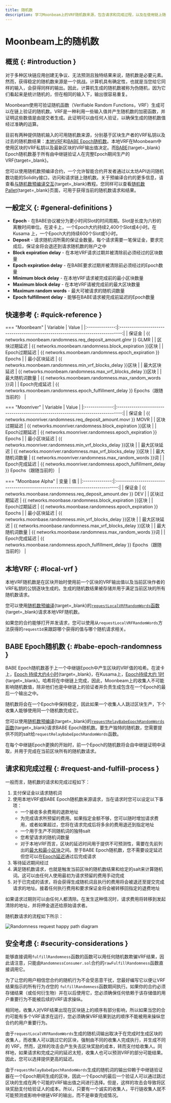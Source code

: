```yaml
---
title: 随机数
description: 学习Moonbeam上的VRF随机数来源，包含请求和完成过程，以及在使用链上随机数的安全性考虑。
---
```


# Moonbeam上的随机数

## 概览 {: #introduction }

对于多种区块链应用创建无争议、无法预测且独特结果来说，随机数是必要元素。然而，获得稳定的随机数来源是一个挑战。计算机具有确定性，也就是当您给它同样的输入，会获得同样的输出。因此，计算机生成的随机数被称为伪随机，因为它们看起来是统计随机的，但在相同的输入下，输出很容易重复。

Moonbeam使用可验证随机函数（Verifiable Random Functions，VRF）生成可以在链上验证的随机数。VRF是一种利用一些输入值并产生随机数的加密函数，并证明这些数值是由提交者生成。此证明可以由任何人验证，以确保生成的随机数值经过准确的运算。

目前有两种提供随机输入的可用随机数来源，分别基于区块生产者的VRF私钥以及过去的随机数结果：[本地VRF](#local-vrf)和[BABE Epoch随机数](#babe-epoch-randomness)。本地VRF在Moonbeam中使用区块的VRF私钥以及最新区块的VRF输出值决定。而[BABE](https://wiki.polkadot.network/docs/learn-consensus#block-production-babe){target=\_blank} Epoch随机数基于所有由中继链验证人在完整Epoch期间生产的VRF{target=\_blank}。

您可以使用随机数预编译合约，一个允许智能合约开发者通过以太坊API访问随机数功能的Solidity接口，访问和请求链上随机数。关于预编译合约的更多信息，请查看[与随机数预编译交互](/builders/pallets-precompiles/precompiles/randomness){target=\_blank}教程。您同样可以查看[随机数Pallet](/builders/pallets-precompiles/pallets/randomness){target=\_blank}页面，可用于获得当前的随机数请求和结果。

## 一般定义 {: #general-definitions }

- **Epoch** - 在BABE协议被分为更小时间Slot的时间周期。Slot是长度为六秒的离散时间单位。在波卡上，一个Epoch大约持续2,400个Slot或4小时。在Kusama 上，一个Epoch大约持续600个Slot或1小时。
- **Deposit** - 请求随机词所需的保证金数量。每个请求需要一笔保证金，要求完成后，保证金将会退还到请求随机数的账户之中
- **Block expiration delay** - 在本地VRF请求过期并被清除前必须经过的区块数量
- **Epoch expiration delay** - 在BABE要求过期并被清除前必须经过的Epoch数量
- **Minimum block delay** - 在本地VRF请求被完成前的最小区块数量
- **Maximum block delay** - 在本地VRF请被完成前的最大区块数量
- **Maximum random words** - 最大可被请求的随机词数量
- **Epoch fulfillment delay** - 能够在BABE请求被完成前延迟的Epoch数量

## 快速参考 {: #quick-reference }


=== "Moonbeam"
    |    Variable    |                                      Value                                      |
    |:--------------:|:-------------------------------------------------------------------------------:|
    |     保证金     |         {{ networks.moonbeam.randomness.req_deposit_amount.glmr }} GLMR         |
    |  区块过期延迟  |             {{ networks.moonbeam.randomness.block_expiration }}区块             |
    | Epoch过期延迟  |           {{ networks.moonbeam.randomness.epoch_expiration }} Epochs            |
    |  最小区块延迟  |           {{ networks.moonbeam.randomness.min_vrf_blocks_delay }}区块           |
    |  最大区块延迟  |           {{ networks.moonbeam.randomness.max_vrf_blocks_delay }}区块           |
    | 最大随机词数量 |              {{ networks.moonbeam.randomness.max_random_words }}词              |
    | Epoch完成延迟  | {{ networks.moonbeam.randomness.epoch_fulfillment_delay }} Epochs（跟随当前的） |

=== "Moonriver"
    |    Variable    |                                      Value                                       |
    |:--------------:|:--------------------------------------------------------------------------------:|
    |     保证金     |         {{ networks.moonriver.randomness.req_deposit_amount.movr }} MOVR         |
    |  区块过期延迟  |             {{ networks.moonriver.randomness.block_expiration }}区块             |
    | Epoch过期延迟  |           {{ networks.moonriver.randomness.epoch_expiration }} Epochs            |
    |  最小区块延迟  |           {{ networks.moonriver.randomness.min_vrf_blocks_delay }}区块           |
    |  最大区块延迟  |           {{ networks.moonriver.randomness.max_vrf_blocks_delay }}区块           |
    | 最大随机词数量 |              {{ networks.moonriver.randomness.max_random_words }}词              |
    | Epoch完成延迟  | {{ networks.moonriver.randomness.epoch_fulfillment_delay }} Epochs（跟随当前的） |

=== "Moonbase Alpha"
    |      变量      |                                       值                                        |
    |:--------------:|:-------------------------------------------------------------------------------:|
    |     保证金     |          {{ networks.moonbase.randomness.req_deposit_amount.dev }} DEV          |
    |  区块过期延迟  |             {{ networks.moonbase.randomness.block_expiration }}区块             |
    | Epoch过期延迟  |           {{ networks.moonbase.randomness.epoch_expiration }} Epochs            |
    |  最小区块延迟  |           {{ networks.moonbase.randomness.min_vrf_blocks_delay }}区块           |
    |  最大区块延迟  |           {{ networks.moonbase.randomness.max_vrf_blocks_delay }}区块           |
    | 最大随机词数量 |              {{ networks.moonbase.randomness.max_random_words }}词              |
    | Epoch完成延迟  | {{ networks.moonbase.randomness.epoch_fulfillment_delay }} Epochs（跟随当前的） |

## 本地VRF {: #local-vrf }

本地VRF随机数是在区块开始时使用前一个区块的VRF输出值以及当前区块作者的VRF私钥的公钥逐块生成的。生成的随机数结果被存储并用于满足当前区块的所有随机数请求。

您可以使用[随机数预编译](/builders/pallets-precompiles/precompiles/randomness/){target=\_blank}的[`requestLocalVRFRandomWords`函数](/builders/pallets-precompiles/precompiles/randomness/#:~:text=requestLocalVRFRandomWords){target=\_blank}请求本地VRF随机数。

如果您的合约能够打开并发请求，您可以使用从`requestLocalVRFRandomWords`方法获得的`requestId`来跟踪哪个获得的值与哪个随机请求相关。

## BABE Epoch随机数 {: #babe-epoch-randomness }

BABE Epoch随机数基于上一个中继链Epoch中产生区块的VRF值的哈希。在波卡上，[Epoch 持续大约4小时](https://wiki.polkadot.network/docs/maintain-polkadot-parameters#periods-of-common-actions-and-attributes){target=\_blank}，在Kusama上，[Epoch持续大约 1时](https://guide.kusama.network/docs/kusama-parameters/#periods-of-common-actions-and-attributes){target=\_blank}。哈希将在中继链上完成，因此，Moonbeam上的收集人不可能影响随机数值，除非他们也是中继链上的验证者并负责生成包含在一个Epoch的最后一个输出之中。

随机数将会在一个Epoch中保持稳定，因此如果一个收集人人跳过区块生产，下个收集人能够使用同一个随机数完成它。

您可以使用[随机数预编译](/builders/pallets-precompiles/precompiles/randomness/){target=\_blank}的[`requestRelayBabeEpochRandomWords`函数](/builders/pallets-precompiles/precompiles/randomness/#:~:text=requestRelayBabeEpochRandomWords){target=\_blank}请求BABE Epoch随机数。要生产独特的随机数，您需要提供不同的salt给`requestRelayBabeEpochRandomWords`函数。

在每个中继链Epoch更换的开始时，前一个Epoch的随机数将会自中继链证明中读取，并用于完成在当前区块所有的随机数请求。

## 请求和完成过程 {: #request-and-fulfill-process }

一般而言，随机数的请求和完成过程如下：

1. 支付保证金以请求随机词
2. 使用本地VRF或BABE Epoch随机数来源请求，当在请求时您可以设定以下事项：
    - 一个接收多余费用的退款地址
    - 为完成请求所预留的费用。如果指定金额不够，您可以随时增加请求费用，或者如果超过，您将在请求完成后将多余的费用退还到指定地址
    - 一个用于生产不同随机词的独特salt
    - 您希望请求的随机词数量
    - 对于本地VRF而言，区块的延迟时间用于提供不可预测性，需要在先前列出的[最大和最小区块](#quick-reference)之间。至于BABE Epoch随机数，您不需要设定延迟但您可以在[Epoch延迟](#quick-reference)通过后完成请求
3. 等待延迟期间经过
4. 满足随机数请求，也就是触发当前区块的随机数结果和给定的salt来计算随机词。这可以由任何人使用最初为请求预留的费用手动完成
5. 对于已完成的请求，将会获得生成随机词且执行的费用将会被退还至提交完成请求的地址。接着任何执行费用和要求保证金将会被转移回指定的退费地址

如果请求过期则可以由任何人都清除。在发生这种情况时，请求费用将转移到发起清除的地址，并将押金退还给原始请求者。

随机数请求的流程如下所示：

![Randomness request happy path diagram](/images/learn/features/randomness/randomness-1.png)

## 安全考虑 {: #security-considerations }

能够直接调用`fulfillRandomness`函数的函数可以用任何随机数欺骗VRF结果，因此请注意，只能由`RandomnessConsumer.sol`合约的`rawFulfillRandomness`函数直接调用它。

为了让您的用户相信您合约的随机行为不会受恶意干扰，您最好编写它以便让VRF结果指示的所有行为*在*您的 `fulfillRandomness`函数期间执行。如果你的合约必须存储结果（或任何衍生物）并在以后使用它，您必须确保任何依赖于该存储值的用户重要行为不能被后续的VRF请求操纵。

相同地，收集人对VRF结果出现在区块链上的顺序有部分影响，所以如果当您的合约可能有多个VRF请求在运行，您必须确保VRF结果到达的顺序不能被用来操纵您合约的用户重要行为。

由于`requestLocalVRFRandomWords`生成的随机词输出取决于在完成时生成区块的收集人，而收集人可以跳过它的区块，强制由不同的收集人完成执行，并生成不同的 VRF。然而，这样的攻击会产生失去区块奖励的成本，转而支付给收集人。同样地，如果请求和完成之间的延迟太短，收集人也可以预测VRF的部分可能结果。因此，您可以选择提供更高的延迟。

由于`requestRelayBabeEpochRandomWords`生成的随机词的输出仰赖于中继链验证器在一个Epoch期间生成的区块，因此一个Epoch的最后一个验证人可以通过跳过区块的生成在两个可能的VRF输出值之间进行选择。但是，这样的攻击会导致将区块奖励支付给验证人的成本。所以，只要有一个诚实的收集人，平行链收集人就不可能预测或影响中继链VRF的输出，而不是审查完成情况。
